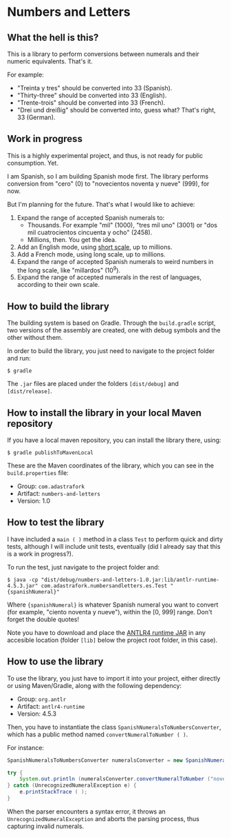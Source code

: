 # Numbers and Letters

## What the hell is this?

This is a library to perform conversions between numerals and their numeric equivalents. That's it.

For example:

* "Treinta y tres" should be converted into 33 (Spanish).
* "Thirty-three" should be converted into 33 (English).
* "Trente-trois" should be converted into 33 (French).
* "Drei und dreißig" should be converted into, guess what? That's right, 33 (German).

## Work in progress

This is a highly experimental project, and thus, is not ready for public consumption. Yet.

I am Spanish, so I am building Spanish mode first. The library performs conversion from "cero" (0) to "novecientos noventa y nueve" (999), for now.

But I'm planning for the future. That's what I would like to achieve:

1. Expand the range of accepted Spanish numerals to:
	- Thousands. For example "mil" (1000), "tres mil uno" (3001) or "dos mil cuatrocientos cincuenta y ocho" (2458).
	- Millions, then. You get the idea.
2. Add an English mode, using [short scale](https://en.wikipedia.org/wiki/Long_and_short_scales), up to millions.
3. Add a French mode, using long scale, up to millions.
4. Expand the range of accepted Spanish numerals to weird numbers in the long scale, like "millardos" (10<sup>9</sup>).
5. Expand the range of accepted numerals in the rest of languages, according to their own scale.

## How to build the library

The building system is based on Gradle. Through the `build.gradle` script, two versions of the assembly are created, one with debug symbols and the other without them.

In order to build the library, you just need to navigate to the project folder and run:

```
$ gradle
```

The `.jar` files are placed under the folders `[dist/debug]` and `[dist/release]`.

## How to install the library in your local Maven repository

If you have a local maven repository, you can install the library there, using:

```
$ gradle publishToMavenLocal
```

These are the Maven coordinates of the library, which you can see in the `build.properties` file:

* Group: `com.adastrafork`
* Artifact: `numbers-and-letters`
* Version: 1.0

## How to test the library

I have included a `main ( )` method in a class `Test` to perform quick and dirty tests, although I will include unit tests, eventually (did I already say that this is a work in progress?).

To run the test, just navigate to the project folder and:

```
$ java -cp "dist/debug/numbers-and-letters-1.0.jar:lib/antlr-runtime-4.5.3.jar" com.adastrafork.numbersandletters.es.Test "{spanishNumeral}"
```

Where `{spanishNumeral}` is whatever Spanish numeral you want to convert (for example, "ciento noventa y nueve"), within the [0, 999] range. Don't forget the double quotes!

Note you have to download and place the [ANTLR4 runtime JAR](http://mvnrepository.com/artifact/org.antlr/antlr4-runtime/4.5.3) in any accesible location (folder `[lib]` below the project root folder, in this case).

## How to use the library

To use the library, you just have to import it into your project, either directly or using Maven/Gradle, along with the following dependency:

* Group: `org.antlr`
* Artifact: `antlr4-runtime`
* Version: 4.5.3

Then, you have to instantiate the class `SpanishNumeralsToNumbersConverter`, which has a public method named `convertNumeralToNumber ( )`.

For instance:

```Java
SpanishNumeralsToNumbersConverter numeralsConverter = new SpanishNumeralsToNumbersConverter ( );

try {
	System.out.println (numeralsConverter.convertNumeralToNumber ("novecientos noventa y nueve"));
} catch (UnrecognizedNumeralException e) {
	e.printStackTrace ( );
}
```

When the parser encounters a syntax error, it throws an `UnrecognizedNumeralException` and aborts the parsing process, thus capturing invalid numerals.